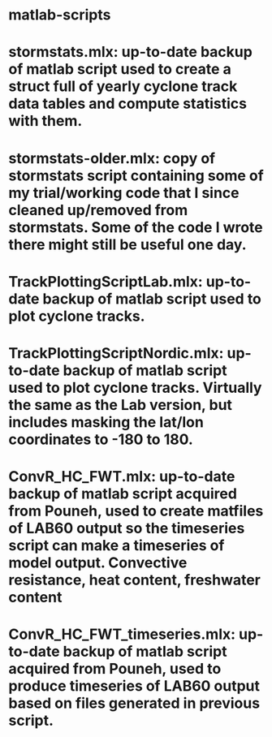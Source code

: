 # matlab-scripts

# stormstats.mlx: up-to-date backup of matlab script used to create a struct full of yearly cyclone track data tables and compute statistics with them.
# stormstats-older.mlx: copy of stormstats script containing some of my trial/working code that I since cleaned up/removed from stormstats. Some of the code I wrote there might still be useful one day.
# TrackPlottingScriptLab.mlx: up-to-date backup of matlab script used to plot cyclone tracks. 
# TrackPlottingScriptNordic.mlx: up-to-date backup of matlab script used to plot cyclone tracks. Virtually the same as the Lab version, but includes masking the lat/lon coordinates to -180 to 180.
# ConvR_HC_FWT.mlx: up-to-date backup of matlab script acquired from Pouneh, used to create matfiles of LAB60 output so the timeseries script can make a timeseries of model output. Convective resistance, heat content, freshwater content
# ConvR_HC_FWT_timeseries.mlx: up-to-date backup of matlab script acquired from Pouneh, used to produce timeseries of LAB60 output based on files generated in previous script.
